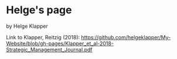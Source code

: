 # Helge's page

by Helge Klapper


Link to Klapper, Reitzig (2018): https://github.com/helgeklapper/My-Website/blob/gh-pages/Klapper_et_al-2018-Strategic_Management_Journal.pdf

